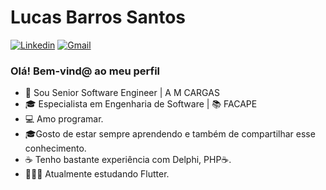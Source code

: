 # Lucas Barros Santos

[![Linkedin](https://img.shields.io/badge/LinkedIn-blue?style=for-the-badge&logo=Linkedin)](https://www.linkedin.com/in/clodoaldo-ribeiro-2a3049a6/)
[![Gmail](https://img.shields.io/badge/-Gmail-c14438?style=for-the-badge&logo=Gmail&logoColor=white&link=mailto:clodoribeiro38@gmail.com)](mailto:clodoribeiro38@gmail.com)



### Olá! Bem-vind@ ao meu perfil

- 👷 Sou Senior Software Engineer | A M CARGAS
- 🎓 Especialista em Engenharia de Software | 📚 FACAPE
- 💻 Amo programar.
- 🎓Gosto de estar sempre aprendendo e também de compartilhar esse conhecimento.
- ☕ Tenho bastante experiência com Delphi, PHP☕.
- 👨🏻‍💻 Atualmente estudando Flutter.
